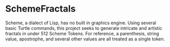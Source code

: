 # SchemeFractals
Scheme, a dialect of Lisp, has no built in graphics engine. Using several basic Turtle commands, this project seeks to generate intricate and artistic fractals in under 512 Scheme Tokens. For reference, a parenthesis, string value, apostrophe, and several other values are all treated as a single token. 
